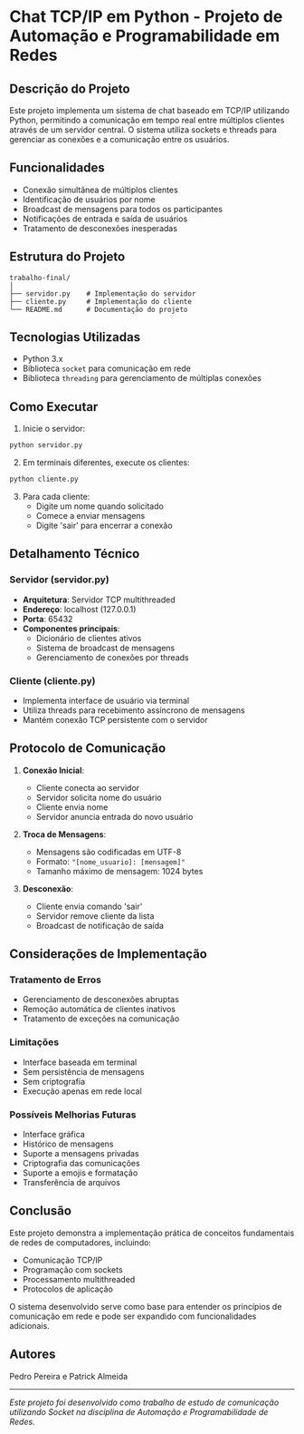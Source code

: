 # Chat TCP/IP em Python - Projeto de Automação e Programabilidade em Redes

## Descrição do Projeto
Este projeto implementa um sistema de chat baseado em TCP/IP utilizando Python, permitindo a comunicação em tempo real entre múltiplos clientes através de um servidor central. O sistema utiliza sockets e threads para gerenciar as conexões e a comunicação entre os usuários.

## Funcionalidades
- Conexão simultânea de múltiplos clientes
- Identificação de usuários por nome
- Broadcast de mensagens para todos os participantes
- Notificações de entrada e saída de usuários
- Tratamento de desconexões inesperadas

## Estrutura do Projeto
```
trabalho-final/
│
├── servidor.py    # Implementação do servidor
├── cliente.py     # Implementação do cliente
└── README.md      # Documentação do projeto
```

## Tecnologias Utilizadas
- Python 3.x
- Biblioteca `socket` para comunicação em rede
- Biblioteca `threading` para gerenciamento de múltiplas conexões

## Como Executar
1. Inicie o servidor:
```bash
python servidor.py
```

2. Em terminais diferentes, execute os clientes:
```bash
python cliente.py
```

3. Para cada cliente:
   - Digite um nome quando solicitado
   - Comece a enviar mensagens
   - Digite 'sair' para encerrar a conexão

## Detalhamento Técnico

### Servidor (servidor.py)
- **Arquitetura**: Servidor TCP multithreaded
- **Endereço**: localhost (127.0.0.1)
- **Porta**: 65432
- **Componentes principais**:
  - Dicionário de clientes ativos
  - Sistema de broadcast de mensagens
  - Gerenciamento de conexões por threads

### Cliente (cliente.py)
- Implementa interface de usuário via terminal
- Utiliza threads para recebimento assíncrono de mensagens
- Mantém conexão TCP persistente com o servidor

## Protocolo de Comunicação
1. **Conexão Inicial**:
   - Cliente conecta ao servidor
   - Servidor solicita nome do usuário
   - Cliente envia nome
   - Servidor anuncia entrada do novo usuário

2. **Troca de Mensagens**:
   - Mensagens são codificadas em UTF-8
   - Formato: `"[nome_usuario]: [mensagem]"`
   - Tamanho máximo de mensagem: 1024 bytes

3. **Desconexão**:
   - Cliente envia comando 'sair'
   - Servidor remove cliente da lista
   - Broadcast de notificação de saída

## Considerações de Implementação

### Tratamento de Erros
- Gerenciamento de desconexões abruptas
- Remoção automática de clientes inativos
- Tratamento de exceções na comunicação

### Limitações
- Interface baseada em terminal
- Sem persistência de mensagens
- Sem criptografia
- Execução apenas em rede local

### Possíveis Melhorias Futuras
- Interface gráfica
- Histórico de mensagens
- Suporte a mensagens privadas
- Criptografia das comunicações
- Suporte a emojis e formatação
- Transferência de arquivos

## Conclusão
Este projeto demonstra a implementação prática de conceitos fundamentais de redes de computadores, incluindo:
- Comunicação TCP/IP
- Programação com sockets
- Processamento multithreaded
- Protocolos de aplicação

O sistema desenvolvido serve como base para entender os princípios de comunicação em rede e pode ser expandido com funcionalidades adicionais.

## Autores
Pedro Pereira e Patrick Almeida

---
*Este projeto foi desenvolvido como trabalho de estudo de comunicação utilizando Socket na disciplina de Automação e Programabilidade de Redes.*
